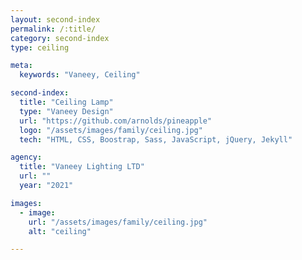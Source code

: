 ```yaml
---
layout: second-index
permalink: /:title/
category: second-index
type: ceiling

meta:
  keywords: "Vaneey, Ceiling"

second-index:
  title: "Ceiling Lamp"
  type: "Vaneey Design"
  url: "https://github.com/arnolds/pineapple"
  logo: "/assets/images/family/ceiling.jpg"
  tech: "HTML, CSS, Boostrap, Sass, JavaScript, jQuery, Jekyll"

agency:
  title: "Vaneey Lighting LTD"
  url: ""
  year: "2021"

images:
  - image:
    url: "/assets/images/family/ceiling.jpg"
    alt: "ceiling"

---
```

